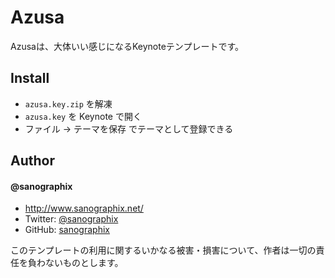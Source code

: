 Azusa
=============

Azusaは、大体いい感じになるKeynoteテンプレートです。

## Install

- `azusa.key.zip` を解凍
- `azusa.key` を Keynote で開く
- ファイル -> テーマを保存 でテーマとして登録できる

## Author

#### @sanographix

* <http://www.sanographix.net/>
* Twitter: [@sanographix](https://twitter.com/sanographix)
* GitHub: [sanographix](https://github.com/sanographix)

このテンプレートの利用に関するいかなる被害・損害について、作者は一切の責任を負わないものとします。
